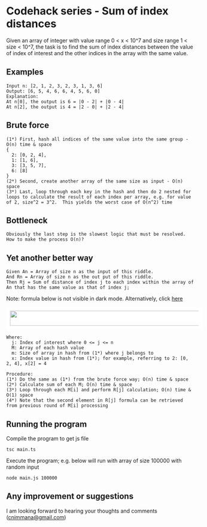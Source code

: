 # Codehack series - Sum of index distances

Given an array of integer with value range 0 < x < 10^7 and size range 1 < size < 10^7, the task is to find the sum of index distances between the value of index of interest and the other indices in the array with the same value.

## Examples

```
Input n: [2, 1, 2, 3, 2, 3, 1, 3, 6]
Output: [6, 5, 4, 6, 6, 4, 5, 6, 0]
Explanation:
At n[0], the output is 6 = |0 - 2| + |0 - 4|
At n[2], the output is 4 = |2 - 0| + |2 - 4|
```

## Brute force
```
(1*) First, hash all indices of the same value into the same group - O(n) time & space
{
  2: [0, 2, 4],
  1: [1, 6],
  3: [3, 5, 7],
  6: [8]
}
(2*) Second, create another array of the same size as input - O(n) space
(3*) Last, loop through each key in the hash and then do 2 nested for loops to calculate the result of each index per array, e.g. for value of 2, size^2 = 3^2.  This yields the worst case of O(n^2) time 
```

## Bottleneck
```
Obviously the last step is the slowest logic that must be resolved.  How to make the process O(n)?
```


## Yet another better way
```
Given An = Array of size n as the input of this riddle.
And Rn = Array of size n as the out put of this riddle.
Then Rj = Sum of distance of index j to each index within the array of An that has the same value as that of index j;
```

Note: formula below is not visible in dark mode.  Alternatively, click [here](https://render.githubusercontent.com/render/math?math=R_{j}=\sum_{i=0}^{m}x_{i}-2\sum_{i=0}^{j-1}x_{i}%2B(2j-m)x_{j})

<a style="background-color: #fff !important;" href="https://render.githubusercontent.com/render/math?math=R_{j}=\sum_{i=0}^{m}x_{i}-2\sum_{i=0}^{j-1}x_{i}%2B(2j-m)x_{j}">
<img width="800" height="40" style="background: #fff !important; padding: 10px" src="https://render.githubusercontent.com/render/math?math=R_{j}=\sum_{i=0}^{m}x_{i}-2\sum_{i=0}^{j-1}x_{i}%2B(2j-m)x_{j}"/></a>

```
Where:
  j: Index of interest where 0 <= j <= n
  M: Array of each hash value
  m: Size of array in hash from (1*) where j belongs to
  x: Index value in hash from (1*); for example, referring to 2: [0, 2, 4], x[2] = 4

Procedure:
(1*) Do the same as (1*) from the brute force way; O(n) time & space
(2*) Calculate sum of each M; O(n) time & space
(3*) Loop through each M[i] and perform R[j] calculation; O(n) time & O(1) space
(4*) Note that the second element in R[j] formula can be retrieved from previous round of M[i] processing
```

## Running the program

Compile the program to get js file
```
tsc main.ts
```

Execute the program; e.g. below will run with array of size 100000 with random input
```
node main.js 100000
```

## Any improvement or suggestions

I am looking forward to hearing your thoughts and comments (cnimmana@gmail.com)

